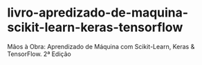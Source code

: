 # livro-apredizado-de-maquina-scikit-learn-keras-tensorflow
Mãos à Obra: Aprendizado de Máquina com Scikit-Learn, Keras &amp; TensorFlow. 2ª Edição
